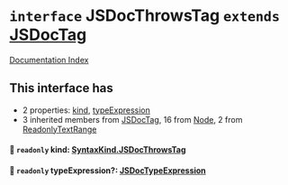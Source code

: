 # `interface` JSDocThrowsTag `extends` [JSDocTag](../interface.JSDocTag/README.md)

[Documentation Index](../README.md)

## This interface has

- 2 properties:
[kind](#-readonly-kind-syntaxkindjsdocthrowstag),
[typeExpression](#-readonly-typeexpression-jsdoctypeexpression)
- 3 inherited members from [JSDocTag](../interface.JSDocTag/README.md), 16 from [Node](../interface.Node/README.md), 2 from [ReadonlyTextRange](../interface.ReadonlyTextRange/README.md)


#### 📄 `readonly` kind: [SyntaxKind.JSDocThrowsTag](../enum.SyntaxKind/README.md#jsdocthrowstag--349)



#### 📄 `readonly` typeExpression?: [JSDocTypeExpression](../interface.JSDocTypeExpression/README.md)



